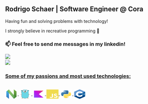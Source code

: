 ## Rodrigo Schaer | Software Engineer @ Cora
 Having fun and solving problems with technology!

 I strongly believe in recreative programming 🙂

 ### 📫 Feel free to send me messages in my linkedin!
 
 <div> 
  <a href="https://www.linkedin.com/in/rodrigo-f-schaer" target="_blank"><img src="https://img.shields.io/badge/-LinkedIn-%230077B5?style=for-the-badge&logo=linkedin&logoColor=white" target="_blank"></a> 
</div>

 <div>
  <a href="https://www.linkedin.com/in/rodrigo-f-schaer/">
  <img height="180em" src="https://github-readme-stats.vercel.app/api/top-langs/?username=rodrigoschaer&layout=compact&langs_count=7&theme=prussian"/>
</div>

 ### Some of my passions and most used technologies:
<div style="display: inline_block"><br>
 <img align="center" alt="NVim icon" height="30" width="40" src="https://raw.githubusercontent.com/devicons/devicon/master/icons/neovim/neovim-original.svg">
 <img align="center" alt="Go icon" height="30" width="40" src="https://raw.githubusercontent.com/devicons/devicon/master/icons/go/go-original.svg">
 <img align="center" alt="Kotlin icon" height="30" width="40" src="https://raw.githubusercontent.com/devicons/devicon/master/icons/kotlin/kotlin-original.svg">
 <img align="center" alt="Js icon" height="30" width="40" src="https://raw.githubusercontent.com/devicons/devicon/master/icons/javascript/javascript-plain.svg">
 <img align="center" alt="Python icon" height="30" width="40" src="https://raw.githubusercontent.com/devicons/devicon/master/icons/python/python-original.svg">
 <img align="center" alt="C++ icon" height="30" width="40" src="https://raw.githubusercontent.com/devicons/devicon/master/icons/cplusplus/cplusplus-original.svg">
</div>
